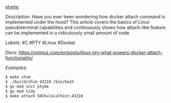 [ptyme](https://github.com/iximiuz/ptyme)

*Description*: Have you ever been wondering how docker attach command is implemented under the hood? This article covers the basics of Linux pseudoterminal capabilities and continuously shows how attach-like feature can be implemented in a ridiculously small amount of code.

*Labels*: #C #PTY #Linux #Docker

*Docs*: https://iximiuz.com/en/posts/linux-pty-what-powers-docker-attach-functionality/

*Examples*:

```bash
$ make shim
$ ./build/shim 43210 /bin/bash
$ go mod init ptyme
$ go mod tidy
$ make attach SOCK=localhost:43210
```
